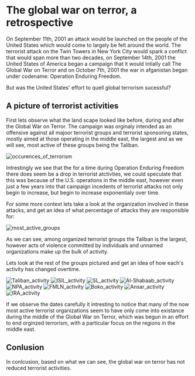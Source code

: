 # The global war on terror, a retrospective

On September 11th, 2001 an attack would be launched on the people of the United States which would come to largely be felt around the world. The terrorist attack on the Twin Towers in New York City would spark a conflict that would span more than two decades, on September 14th, 2001 the United States of America began a campaign that it would intially call The Global War on Terror and on October 7th, 2001 the war in afganistan began under codename: Operation Enduring Freedom.

But was the United States' effort to quell global terrorism sucessful? 

## A picture of terrorist activities 

First lets observe what the land scape looked like before, during and after the Global War on Terror. The campaign was orginaly intended as an offensive against all majoor terrorist groups and terrorist sponsoring states, mostly aimed at those operating in the middle east, the largest and as we will see, most active of these groups being the Taliban. 

![occurences_of_terrorism](images/occurrences_by_year.png)

Intrestingly we see that the for a time during Operation Enduring Freedom there does seem be a drop in terrorist atctivties, we could speculate that this was because of the U.S. operations in the middle east, however even just a few years into that campaign incedents of terrorist attacks not only begin to increase, but begin to increase exponentialy over time. 

For some more context lets take a look at the organization involved in these attacks, and get an idea of what percentage of attacks they are responsible for:

![most_active_groups](images/most_active_groups.png)

As we can see, among organized terrorist groups the Taliban is the largest, however acts of violence committed by individuals and unnamed organizations make up the bulk of activity. 

Lets look at the rest of the groups pictured and get an idea of how each's activity has changed overtime. 

![Taliban_activity](images/Taliban_activity.png)
![ISIL_activity](images/ISIL_activity.png)
![SL_activity](images/SL_activity.png)
![Al-Shabaab_activity](images/Al-Shabaab_activity.png)
![NPA_activity](images/NPA_activity.png)
![FMLN_activity](images/FMLN_activity.png)
![Boko_activity](images/Boko_Haram_activity.png)
![Ansar_activity](images/Ansar_Allah_activity.png)
![IRA_activity](images/IRA_activity.png)

If we observe the dates carefully it intresting to notice that many of the now most active terrorist organizations seem to have only come into existance during the middle of the Global War on Terror, which was begun in an effort to end orginzed terrorism, with a particular focus on the regions in the middle east. 

## Conlusion 

In conlcusion, based on what we can see, the global war on terror has not reduced terrorist activities. 